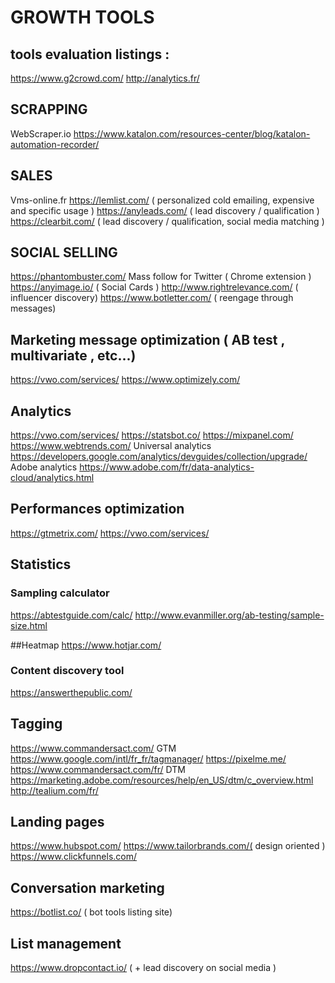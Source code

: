 

# GROWTH TOOLS

## tools evaluation listings :
https://www.g2crowd.com/
http://analytics.fr/

## SCRAPPING
WebScraper.io
https://www.katalon.com/resources-center/blog/katalon-automation-recorder/

## SALES 
Vms-online.fr
https://lemlist.com/ ( personalized cold emailing, expensive and specific usage )
https://anyleads.com/ ( lead discovery / qualification )
https://clearbit.com/ ( lead discovery / qualification, social media matching )

## SOCIAL SELLING 
https://phantombuster.com/
Mass follow for Twitter ( Chrome extension )
https://anyimage.io/ ( Social Cards )
http://www.rightrelevance.com/ ( influencer discovery)
https://www.botletter.com/ ( reengage through messages)

## Marketing message optimization ( AB test , multivariate , etc...)
https://vwo.com/services/
https://www.optimizely.com/

## Analytics
https://vwo.com/services/
https://statsbot.co/
https://mixpanel.com/
https://www.webtrends.com/
Universal analytics https://developers.google.com/analytics/devguides/collection/upgrade/
Adobe analytics https://www.adobe.com/fr/data-analytics-cloud/analytics.html

## Performances optimization 
https://gtmetrix.com/
https://vwo.com/services/

## Statistics

### Sampling calculator
https://abtestguide.com/calc/
http://www.evanmiller.org/ab-testing/sample-size.html

##Heatmap
https://www.hotjar.com/

### Content discovery tool
https://answerthepublic.com/

## Tagging
https://www.commandersact.com/
GTM https://www.google.com/intl/fr_fr/tagmanager/
https://pixelme.me/
https://www.commandersact.com/fr/
DTM https://marketing.adobe.com/resources/help/en_US/dtm/c_overview.html
http://tealium.com/fr/

## Landing pages
https://www.hubspot.com/
https://www.tailorbrands.com/( design oriented )
https://www.clickfunnels.com/


## Conversation marketing
https://botlist.co/ ( bot tools listing site)

## List management
https://www.dropcontact.io/ ( + lead discovery on social media )









